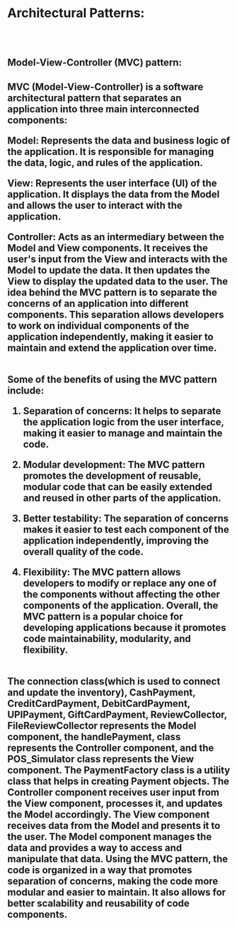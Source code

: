 <h1>Architectural Patterns:</h1></br></br>
<h2>Model-View-Controller (MVC) pattern:<h2>
MVC (Model-View-Controller) is a software architectural 
pattern that separates an application into three main 
interconnected components:</br>

<b>Model<b>: Represents the data and business logic of the 
application. It is responsible for managing the data, logic, and 
rules of the application.</br>

<b>View</b>: Represents the user interface (UI) of the application. It 
displays the data from the Model and allows the user to 
interact with the application.</br>

<b>Controller</b>: Acts as an intermediary between the Model and 
View components. It receives the user's input from the View 
and interacts with the Model to update the data. It then 
updates the View to display the updated data to the user.
The idea behind the MVC pattern is to separate the concerns 
of an application into different components. This separation 
allows developers to work on individual components of the 
application independently, making it easier to maintain and 
extend the application over time.</br></br>
  
  
 
Some of the benefits of using the MVC pattern include:</br>

1) Separation of concerns: It helps to separate the 
application logic from the user interface, making it easier 
to manage and maintain the code.</br>
  
  
2) Modular development: The MVC pattern promotes the 
development of reusable, modular code that can be 
easily extended and reused in other parts of the 
application.</br>
  
  
3) Better testability: The separation of concerns makes it 
easier to test each component of the application 
independently, improving the overall quality of the code.</br>
  
  
4) Flexibility: The MVC pattern allows developers to modify 
or replace any one of the components without affecting 
the other components of the application. Overall, the 
MVC pattern is a popular choice for developing 
applications because it promotes code maintainability, 
modularity, and flexibility.</br></br>
  
 
  
The connection class(which is used to connect and update 
the inventory), CashPayment, CreditCardPayment, 
DebitCardPayment, UPIPayment, GiftCardPayment,
ReviewCollector, FileReviewCollector represents the Model 
component, the handlePayment, class represents the 
Controller component, and the POS_Simulator class 
represents the View component. The PaymentFactory class 
is a utility class that helps in creating Payment objects.
The Controller component receives user input from the 
View component, processes it, and updates the Model 
accordingly. The View component receives data from the 
Model and presents it to the user. The Model component 
manages the data and provides a way to access and 
manipulate that data. Using the MVC pattern, the code is 
organized in a way that promotes separation of concerns, 
making the code more modular and easier to maintain. It 
also allows for better scalability and reusability of code 
components.
